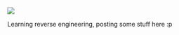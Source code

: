 <img src="https://github-readme-stats.vercel.app/api?username=0xThxmxs&show_icons=true&hide_border=true&theme=nord" />

Learning reverse engineering, posting some stuff here :p
